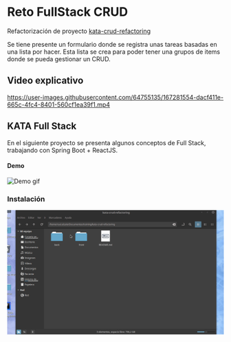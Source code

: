 # Reto FullStack CRUD

Refactorización de proyecto [kata-crud-refactoring](https://github.com/Sofka-XT/kata-crud-refactoring)

Se tiene presente un formulario donde se registra unas tareas basadas en una lista por hacer. Esta lista se crea para poder tener una grupos de items donde se pueda gestionar un CRUD.

## Video explicativo
https://user-images.githubusercontent.com/64755135/167281554-dacf411e-665c-4fc4-8401-560cf1ea39f1.mp4

## KATA Full Stack
En el siguiente proyecto se presenta algunos conceptos de Full Stack, trabajando con Spring Boot + ReactJS.

#### Demo
![Demo gif](https://user-images.githubusercontent.com/64755135/167281521-32d3cb37-3f92-44b9-99af-6d0e644f2283.gif)

### Instalación

![alt text]( ./start.gif "Instalación y puesta en marcha")

